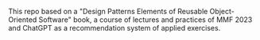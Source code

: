 This repo based on a "Design Patterns Elements of Reusable Object-Oriented Software" book, a course of lectures and practices of MMF 2023 and ChatGPT as a recommendation system of applied exercises.